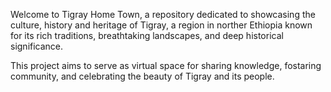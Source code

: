 Welcome to Tigray Home Town, a repository dedicated to showcasing the culture, history and heritage of Tigray, a region in norther Ethiopia known for its rich traditions, breathtaking landscapes, and deep historical significance. 

This project aims to serve as virtual space for sharing knowledge, fostaring community, and celebrating the beauty of Tigray and its people.
